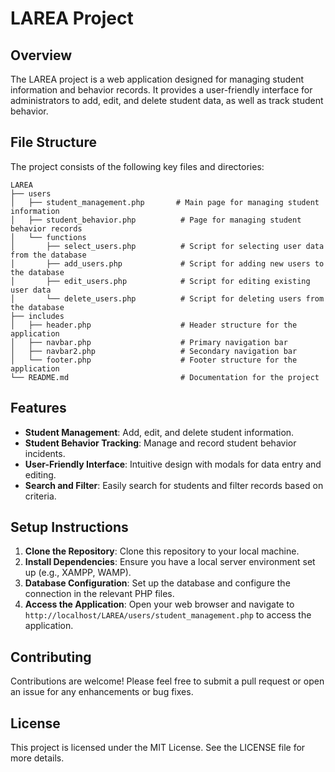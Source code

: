 # LAREA Project

## Overview
The LAREA project is a web application designed for managing student information and behavior records. It provides a user-friendly interface for administrators to add, edit, and delete student data, as well as track student behavior.

## File Structure
The project consists of the following key files and directories:

```
LAREA
├── users
│   ├── student_management.php       # Main page for managing student information
│   ├── student_behavior.php          # Page for managing student behavior records
│   └── functions
│       ├── select_users.php          # Script for selecting user data from the database
│       ├── add_users.php             # Script for adding new users to the database
│       ├── edit_users.php            # Script for editing existing user data
│       └── delete_users.php          # Script for deleting users from the database
├── includes
│   ├── header.php                    # Header structure for the application
│   ├── navbar.php                    # Primary navigation bar
│   ├── navbar2.php                   # Secondary navigation bar
│   └── footer.php                    # Footer structure for the application
└── README.md                         # Documentation for the project
```

## Features
- **Student Management**: Add, edit, and delete student information.
- **Student Behavior Tracking**: Manage and record student behavior incidents.
- **User-Friendly Interface**: Intuitive design with modals for data entry and editing.
- **Search and Filter**: Easily search for students and filter records based on criteria.

## Setup Instructions
1. **Clone the Repository**: Clone this repository to your local machine.
2. **Install Dependencies**: Ensure you have a local server environment set up (e.g., XAMPP, WAMP).
3. **Database Configuration**: Set up the database and configure the connection in the relevant PHP files.
4. **Access the Application**: Open your web browser and navigate to `http://localhost/LAREA/users/student_management.php` to access the application.

## Contributing
Contributions are welcome! Please feel free to submit a pull request or open an issue for any enhancements or bug fixes.

## License
This project is licensed under the MIT License. See the LICENSE file for more details.